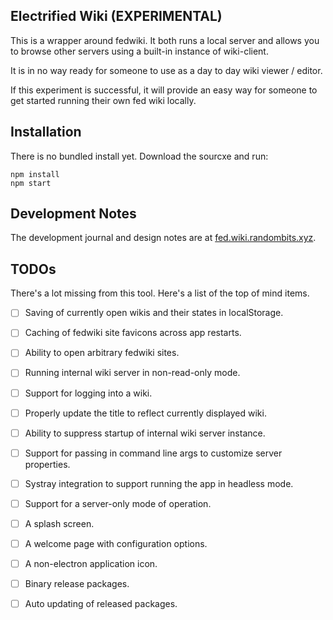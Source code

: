 ## Electrified Wiki (EXPERIMENTAL)

This is a wrapper around fedwiki. It both runs a local server and allows you to
browse other servers using a built-in instance of wiki-client.

It is in no way ready for someone to use as a day to day wiki viewer / editor.

If this experiment is successful, it will provide an easy way for someone to get
started running their own fed wiki locally.

## Installation

There is no bundled install yet. Download the sourcxe and run:

```
npm install
npm start
```

## Development Notes

The development journal and design notes are at [fed.wiki.randombits.xyz](https://fed.wiki.randombits.xyz/electrified-wiki.html).

## TODOs

There's a lot missing from this tool. Here's a list of the top of mind items.

- [ ] Saving of currently open wikis and their states in localStorage.
- [ ] Caching of fedwiki site favicons across app restarts.
- [ ] Ability to open arbitrary fedwiki sites.
- [ ] Running internal wiki server in non-read-only mode.
- [ ] Support for logging into a wiki.
- [ ] Properly update the title to reflect currently displayed wiki.
- [ ] Ability to suppress startup of internal wiki server instance.
- [ ] Support for passing in command line args to customize server properties.
- [ ] Systray integration to support running the app in headless mode.
- [ ] Support for a server-only mode of operation.
- [ ] A splash screen.
- [ ] A welcome page with configuration options.
- [ ] A non-electron application icon.
- [ ] Binary release packages.
- [ ] Auto updating of released packages.

